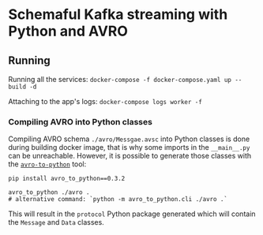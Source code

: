 # Schemaful Kafka streaming with Python and AVRO

## Running

Running all the services:
`docker-compose -f docker-compose.yaml up --build -d`

Attaching to the app's logs:
`docker-compose logs worker -f`

### Compiling AVRO into Python classes

Compiling AVRO schema `./avro/Messgae.avsc` into Python classes
is done during building docker image, that is why some imports
in the `__main__.py` can be unreachable. However, it is possible to
generate those classes with the [`avro-to-python`](https://pypi.org/project/avro-to-python/)
tool:
```shell
pip install avro_to_python==0.3.2

avro_to_python ./avro . 
# alternative command: `python -m avro_to_python.cli ./avro .`
```
This will result in the `protocol` Python package generated which will contain
the `Message` and `Data` classes.